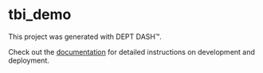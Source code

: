 # tbi_demo

This project was generated with DEPT DASH™.

Check out the [documentation](./docs/SUMMARY.md) for detailed instructions on development and deployment.
